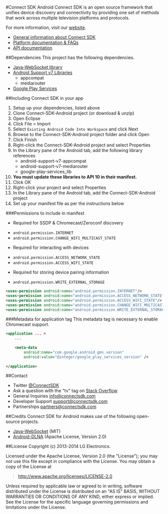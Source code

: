 #Connect SDK Android
Connect SDK is an open source framework that unifies device discovery and connectivity by providing one set of methods that work across multiple television platforms and protocols.

For more information, visit our [website](http://www.connectsdk.com/).

* [General information about Connect SDK](http://www.connectsdk.com/discover/)
* [Platform documentation & FAQs](http://www.connectsdk.com/docs/android/)
* [API documentation](http://www.connectsdk.com/apis/android/)

##Dependencies
This project has the following dependencies.
* [Java-WebSocket library](https://github.com/TooTallNate/Java-WebSocket)
* [Android Support v7 Libraries](https://developer.android.com/tools/support-library/setup.html)
  - appcompat
  - mediarouter
* [Google Play Services](http://developer.android.com/google/play-services/setup.html)

##Including Connect SDK in your app

1. Setup up your dependencies, listed above
2. Clone Connect-SDK-Android project (or download & unzip)
3. Open Eclipse
4. Click File > Import
5. Select `Existing Android Code Into Workspace` and click Next
6. Browse to the Connect-SDK-Android project folder and click Open
7. Click Finish
8. Right-click the Connect-SDK-Android project and select Properties
9. In the Library pane of the Android tab, add the following library references
   - android-support-v7-appcompat
   - android-support-v7-mediarouter
   - google-play-services_lib
10. **You must update these libraries to API 10 in their manifest.**
11. Click OK
12. Right-click your project and select Properties
13. In the Library pane of the Android tab, add the Connect-SDK-Android project
14. Set up your manifest file as per the instructions below

###Permissions to include in manifest
* Required for SSDP & Chromecast/Zeroconf discovery
 - `android.permission.INTERNET`
 - `android.permission.CHANGE_WIFI_MULTICAST_STATE`
* Required for interacting with devices
 - `android.permission.ACCESS_NETWORK_STATE`
 - `android.permission.ACCESS_WIFI_STATE`
* Required for storing device pairing information
 - `android.permission.WRITE_EXTERNAL_STORAGE`

```xml
<uses-permission android:name="android.permission.INTERNET"/>
<uses-permission android:name="android.permission.ACCESS_NETWORK_STATE"/>
<uses-permission android:name="android.permission.ACCESS_WIFI_STATE"/>
<uses-permission android:name="android.permission.CHANGE_WIFI_MULTICAST_STATE"/>
<uses-permission android:name="android.permission.WRITE_EXTERNAL_STORAGE" />
```

###Metadata for application tag
This metadata tag is necessary to enable Chromecast support.

```xml
<application ... >
    ...
    
    <meta-data
        android:name="com.google.android.gms.version"
        android:value="@integer/google_play_services_version" />
        
</application>
```

##Contact
* Twitter [@ConnectSDK](https://www.twitter.com/ConnectSDK)
* Ask a question with the "tv" tag on [Stack Overflow](http://stackoverflow.com/tags/tv)
* General Inquiries info@connectsdk.com
* Developer Support support@connectsdk.com
* Partnerships partners@connectsdk.com

##Credits
Connect SDK for Android makes use of the following open-source projects.

* [Java-WebSocket](https://github.com/TooTallNate/Java-WebSocket) (MIT)
* [Android-DLNA](https://code.google.com/p/android-dlna/) (Apache License, Version 2.0)

##License
Copyright (c) 2013-2014 LG Electronics.

Licensed under the Apache License, Version 2.0 (the "License");
you may not use this file except in compliance with the License.
You may obtain a copy of the License at

> http://www.apache.org/licenses/LICENSE-2.0

Unless required by applicable law or agreed to in writing, software
distributed under the License is distributed on an "AS IS" BASIS,
WITHOUT WARRANTIES OR CONDITIONS OF ANY KIND, either express or implied.
See the License for the specific language governing permissions and
limitations under the License.
